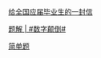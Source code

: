 [给全国应届毕业生的一封信](https://www.nowcoder.com/feed/main/detail/f8b851b0a3024b16b523d103da989612?fromPut=jj-github&urlSource=extension-api)

[题解 | #数字颠倒#](https://www.nowcoder.com/discuss/592585756082724864?fromPut=jj-github&urlSource=extension-api)

[简单题](https://www.nowcoder.com/discuss/592607405788106752?fromPut=jj-github&urlSource=extension-api)